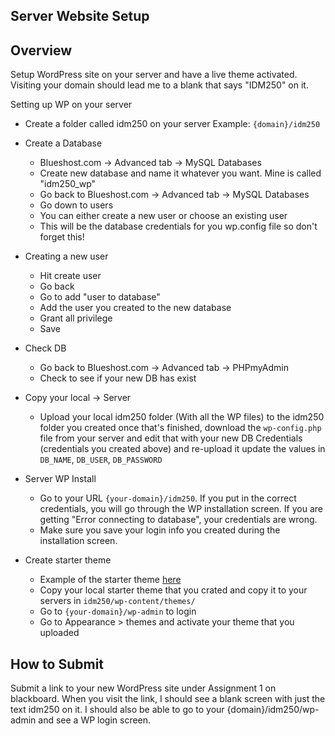 ## Server Website Setup

## Overview
Setup WordPress site on your server and have a live theme activated. Visiting your domain should lead me to a blank that says "IDM250" on it.

Setting up WP on your server
- Create a folder called idm250 on your server
	Example: `{domain}/idm250`
- Create a Database
  - Blueshost.com -> Advanced tab ->   MySQL Databases 
  -  Create new database and name it whatever you want. Mine is called "idm250_wp"
  -  Go back to Blueshost.com -> Advanced tab ->   MySQL Databases 
  -  Go down to users
  -  You can either create a new user or choose an existing user 
  -  This will be the database credentials for you wp.config file so don't forget this!  
-  Creating a new user
	- Hit create user
	- Go back
   - Go to add "user to database"
   -  Add the user you created to the new database 
   -  Grant all privilege 
   -  Save 
- Check DB
  -  Go back to Blueshost.com -> Advanced tab -> PHPmyAdmin
  - Check to see if your new DB has exist
-  Copy your local -> Server
   - Upload your local idm250 folder (With all the WP files) to the idm250 folder you created
once that's finished, download the `wp-config.php` file from your server and edit that with your new DB Credentials (credentials you created above) and re-upload it
update the values in `DB_NAME`, `DB_USER`, `DB_PASSWORD`
- Server WP Install
  - Go to your URL `{your-domain}/idm250`. If you put in the correct credentials, you will go through the WP installation screen. If you are getting "Error connecting to database", your credentials are wrong.
  - Make sure you save your login info you created during the installation screen.

- Create starter theme
  - Example of the starter theme [here](https://github.com/mrpaulphan/idm250/tree/master/public/wp-content/themes/portfolio-theme-2)
  - Copy your local starter theme that you crated and copy it to your servers in `idm250/wp-content/themes/`
  - Go to `{your-domain}/wp-admin` to login
  - Go to Appearance > themes and activate your theme that you uploaded

## How to Submit
Submit a link to your new WordPress site under Assignment 1 on blackboard. When you visit the link, I should see a blank screen with just the text idm250 on it. I should also be able to go to your {domain}/idm250/wp-admin and see a WP login screen. 
